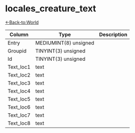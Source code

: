 # locales_creature_text

[<-Back-to:World](database-world.md)

Column | Type | Description
--- | --- | ---
Entry | MEDIUMINT(8) unsigned | 
Groupid | TINYINT(3) unsigned | 
Id | TINYINT(3) unsigned | 
Text_loc1 | text | 
Text_loc2 | text | 
Text_loc3 | text | 
Text_loc4 | text | 
Text_loc5 | text | 
Text_loc6 | text | 
Text_loc7 | text | 
Text_loc8 | text | 
